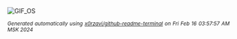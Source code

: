 <div align="justify">
<picture>
    <source media="(prefers-color-scheme: dark)" srcset="https://i.ibb.co/tZHxHv8/output-gif.gif">
    <source media="(prefers-color-scheme: light)" srcset="https://i.ibb.co/tZHxHv8/output-gif.gif">
    <img alt="GIF_OS" src="https://i.ibb.co/tZHxHv8/output-gif.gif">
</picture>

<sub><i>Generated automatically using [x0rzavi/github-readme-terminal](https://github.com/x0rzavi/github-readme-terminal) on Fri Feb 16 03:57:57 AM MSK 2024</i></sub>

</div>

<!-- Image deletion URL: https://ibb.co/DG181v5/837b92e506da97fa75c7f8346e14a3d7 -->